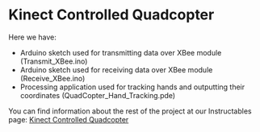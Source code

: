 Kinect Controlled Quadcopter
========

Here we have:
- Arduino sketch used for transmitting data over XBee module (Transmit_XBee.ino)
- Arduino sketch used for receiving data over XBee module (Receive_XBee.ino)
- Processing application used for tracking hands and outputting their coordinates (QuadCopter_Hand_Tracking.pde)

You can find information about the rest of the project at our Instructables page:
[Kinect Controlled Quadcopter](http://www.instructables.com/id/Kinect-Controlled-Quadcopter/)

